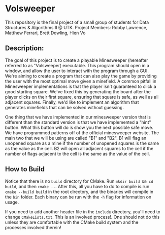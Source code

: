 # Volsweeper
This repository is the final project of a small group of students for Data Structures &amp; Algorithms II @ UTK.
Project Members: Robby Lawrence, Matthew Ferrari, Brett Dowling, Hien Vo

## Description:
The goal of this project is to create a playable Minesweeper (hereafter referred to as "Volsweeper) executable.
This program should open in a window, and allow the user to interact with the program through a GUI.
We're aiming to create a program that can also play the game by providing the user with the most optimal move
given a minefield. A common pitfall in Minesweeper implementations is that the player isn't guaranteed to click a good starting square. We've fixed this by generating the board after the player clicks on their first square, ensuring that square is safe, as well as all adjacent squares. Finally, we'd like to implement an algorithm that generates minefields that can be solved without
guessing. 

One thing that we have implemented in our minesweeper version that is different than the standard version is that we have implemented
a "hint" button. What this button will do is show you the next possible safe move. We have programmed patterns off of the official
minesweeper website. The main two that we will be using are called "B1" and "B2". B1 will flag an unopened square as a mine
if the number of unopened squares is the same as the value as the cell. B2 will open all adjacent squares to the cell if the number
of flags adjacent to the cell is the same as the value of the cell.

## How to Build
Notice that there is no `build` directory for CMake. Run `mkdir build && cd build`, and then `cmake ..`.
After this, all you have to do to compile is run `cmake --build build` in the root
directory, and the binaries will compile in the `bin` folder. Each binary can be run with the `-h` flag for information
on usage.

If you need to add another header file in the `include` directory, you'll need to change `CMakeLists.txt`. This
is an involved process!. One should not do this unless they are comfortable with the CMake build system and the
processes involved therein!
